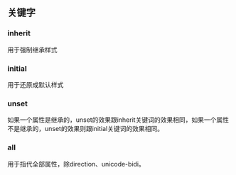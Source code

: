 ## 关键字

### inherit

用于强制继承样式



### initial

用于还原成默认样式



### unset

如果一个属性是继承的，unset的效果跟inherit关键词的效果相同，如果一个属性不是继承的，unset的效果则跟initial关键词的效果相同。



### all

用于指代全部属性，除direction、unicode-bidi。